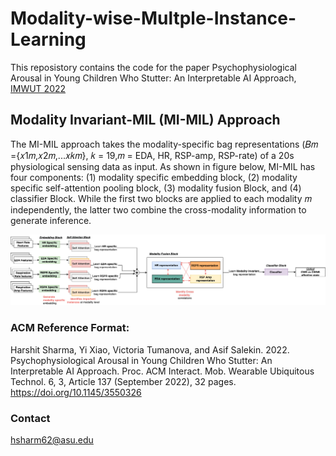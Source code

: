 # Modality-wise-Multple-Instance-Learning
 This reposistory contains the code for the paper Psychophysiological Arousal in Young Children Who Stutter: An Interpretable AI Approach, [IMWUT 2022](https://ubicomp.org/ubicomp2022/)

## Modality Invariant-MIL (MI-MIL) Approach

The MI-MIL approach takes the modality-specific bag representations (𝐵𝑚 ={𝑥1𝑚,𝑥2𝑚,...𝑥𝑘𝑚}, 𝑘 = 19,𝑚 = EDA, HR, RSP-amp, RSP-rate) of a 20s physiological sensing data as input. As shown in figure below, MI-MIL has four components: (1) modality specific embedding block, (2) modality specific self-attention pooling block, (3) modality fusion Block, and (4) classifier Block. While the first two blocks are applied to each modality 𝑚 independently, the latter two combine the cross-modality information to generate inference.

![MI-MIL](https://github.com/asalekin-ubiquitouslab/Modality-wise-Multple-Instance-Learning/blob/main/MIMIL.png)

### ACM Reference Format:
Harshit Sharma, Yi Xiao, Victoria Tumanova, and Asif Salekin. 2022. Psychophysiological Arousal in Young Children Who Stutter: An Interpretable AI Approach. Proc. ACM Interact. Mob. Wearable Ubiquitous Technol. 6, 3, Article 137 (September 2022), 32 pages. https://doi.org/10.1145/3550326

### Contact
hsharm62@asu.edu
